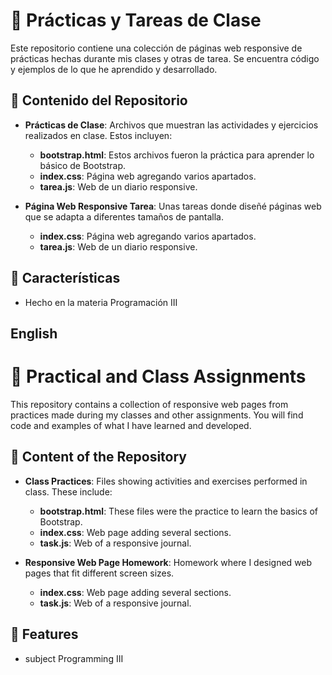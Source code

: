 # 🚀 Prácticas y Tareas de Clase

Este repositorio contiene una colección de páginas web responsive de prácticas hechas durante mis clases y otras de tarea. Se encuentra código y ejemplos de lo que he aprendido y desarrollado.

## 📁 Contenido del Repositorio

- **Prácticas de Clase**: Archivos que muestran las actividades y ejercicios realizados en clase. Estos incluyen:
  - **bootstrap.html**: Estos archivos fueron la práctica para aprender lo básico de Bootstrap.
  - **index.css**: Página web agregando varios apartados.
  - **tarea.js**: Web de un diario responsive.

- **Página Web Responsive Tarea**: Unas tareas donde diseñé páginas web que se adapta a diferentes tamaños de pantalla.
  - **index.css**: Página web agregando varios apartados.
  - **tarea.js**: Web de un diario responsive.

## 🌟 Características 
  - Hecho en la materia Programación III
## English
# 🚀 Practical and Class Assignments

This repository contains a collection of responsive web pages from practices made during my classes and other assignments. You will find code and examples of what I have learned and developed.

## 📁 Content of the Repository

- **Class Practices**: Files showing activities and exercises performed in class. These include:
  - **bootstrap.html**: These files were the practice to learn the basics of Bootstrap.
  - **index.css**: Web page adding several sections.
  - **task.js**: Web of a responsive journal.

- **Responsive Web Page Homework**: Homework where I designed web pages that fit different screen sizes.
  - **index.css**: Web page adding several sections.
  - **task.js**: Web of a responsive journal.

## 🌟 Features 
  - subject Programming III
